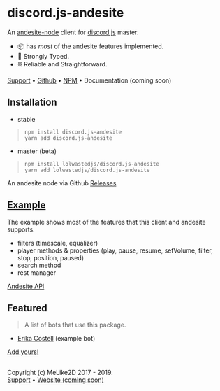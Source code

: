 # discord.js-andesite

An [andesite-node](https://github.com/natanbc/andesite-node) client for [discord.js](https://npmjs.com/discord.js) master.

- 📦 has *most* of the andesite features implemented.  
- 💪 Strongly Typed.  
- ⛓ Reliable and Straightforward.  

[Support](https://discord.gg/kzaSTx) •
[Github](https://github.com/lolwastedjs/discord.js-andesite) •
[NPM](https://npmjs.com/discord.js-andesite) •
Documentation (coming soon)

## Installation

- stable
> `npm install discord.js-andesite`  
> `yarn add discord.js-andesite`

- master (beta)
> `npm install lolwastedjs/discord.js-andesite`  
> `yarn add lolwastedjs/discord.js-andesite`

An andesite node via Github [Releases](https://github.com/natanbc/andesite-node/releases)

## [Example](https://github.com/lolwastedjs/discord.js-andesite/blob/master/test/index.js) 

The example shows most of the features that this client and andesite supports.
- filters (timescale, equalizer)
- player methods & properties (play, pause, resume, setVolume, filter, stop, position, paused)
- search method
- rest manager

[Andesite API](https://github.com/natanbc/andesite-node/blob/master/API.md)  

## Featured

> A list of bots that use this package.

- [Erika Costell](https://github.com/lolwastedjs/erika-costell) (example bot)

[Add yours!](https://discord.gg/kzaSTx)

##

Copyright (c) MeLike2D 2017 - 2019.  
[Support](https://discord.gg/kzaSTx) • [Website (coming soon)](https://melike2d.me/)